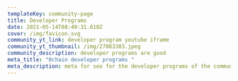 ```yaml
---
templateKey: community-page
title: Developer Programs
date: 2021-05-14T08:49:31.610Z
cover: /img/favicon.svg
community_yt_link: developer program youtube iframe
community_yt_thumbnail: /img/27083383.jpeg
community_description: developer programs are good
meta_title: "0chain developer programs "
meta_description: meta for seo for the developer programs of the community
---
```

